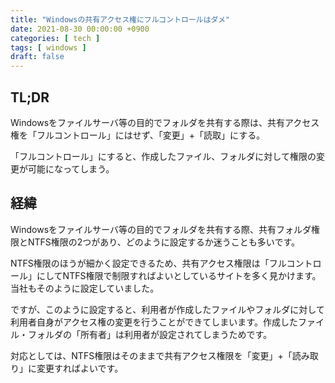 ```yaml
---
title: "Windowsの共有アクセス権にフルコントロールはダメ"
date: 2021-08-30 00:00:00 +0900
categories: [ tech ]
tags: [ windows ]
draft: false
---
```


## TL;DR

Windowsをファイルサーバ等の目的でフォルダを共有する際は、共有アクセス権を「フルコントロール」にはせず、「変更」+「読取」にする。

「フルコントロール」にすると、作成したファイル、フォルダに対して権限の変更が可能になってしまう。

## 経緯

Windowsをファイルサーバ等の目的でフォルダを共有する際、共有フォルダ権限とNTFS権限の2つがあり、どのように設定するか迷うことも多いです。

NTFS権限のほうが細かく設定できるため、共有アクセス権限は「フルコントロール」にしてNTFS権限で制限すればよいとしているサイトを多く見かけます。当社もそのように設定していました。

ですが、このように設定すると、利用者が作成したファイルやフォルダに対して利用者自身がアクセス権の変更を行うことができてしまいます。作成したファイル・フォルダの「所有者」は利用者が設定されてしまうためです。

対応としては、NTFS権限はそのままで共有アクセス権限を「変更」+「読み取り」に変更すればよいです。
